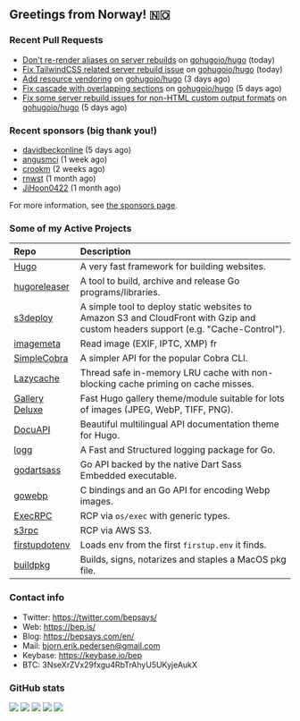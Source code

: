 ## Greetings from Norway! 🇳🇴

### Recent Pull Requests

- [Don&#39;t re-render aliases on server rebuilds](https://github.com/gohugoio/hugo/pull/13318) on [gohugoio/hugo](https://github.com/gohugoio/hugo) (today)
- [Fix TailwindCSS related server rebuild issue](https://github.com/gohugoio/hugo/pull/13317) on [gohugoio/hugo](https://github.com/gohugoio/hugo) (today)
- [Add resource vendoring](https://github.com/gohugoio/hugo/pull/13310) on [gohugoio/hugo](https://github.com/gohugoio/hugo) (3 days ago)
- [Fix cascade with overlapping sections](https://github.com/gohugoio/hugo/pull/13305) on [gohugoio/hugo](https://github.com/gohugoio/hugo) (5 days ago)
- [Fix some server rebuild issues for non-HTML custom output formats](https://github.com/gohugoio/hugo/pull/13304) on [gohugoio/hugo](https://github.com/gohugoio/hugo) (5 days ago)

### Recent sponsors (big thank you!)

- [davidbeckonline](https://github.com/davidbeckonline) (5 days ago)
- [angusmci](https://github.com/angusmci) (1 week ago)
- [crookm](https://github.com/crookm) (2 weeks ago)
- [rnwst](https://github.com/rnwst) (1 month ago)
- [JiHoon0422](https://github.com/JiHoon0422) (1 month ago)

For more information, see [the sponsors page](https://github.com/sponsors/bep/).

### Some of my Active Projects

| Repo  | Description |
| :---------------------------------------- | :------------------------------------------- |
| [Hugo](https://github.com/gohugoio/hugo)|A very fast framework for building websites. |
| [hugoreleaser](https://github.com/gohugoio/hugoreleaser)| A tool to build, archive and release Go programs/libraries.  |
| [s3deploy](https://github.com/bep/s3deploy)| A simple tool to deploy static websites to Amazon S3 and CloudFront with Gzip and custom headers support (e.g. "Cache-Control").|
| [imagemeta](https://github.com/bep/imagemeta)| Read image (EXIF, IPTC, XMP) fr|
| [SimpleCobra](https://github.com/bep/simplecobra)|A simpler API for the popular Cobra CLI.|
| [Lazycache](https://github.com/bep/lazycache)| Thread safe in-memory LRU cache with non-blocking cache priming on cache misses.  |
| [Gallery Deluxe](https://github.com/bep/gallerydeluxe)|Fast Hugo gallery theme/module suitable for lots of images (JPEG, WebP, TIFF, PNG).|
| [DocuAPI](https://github.com/bep/docuapi)| Beautiful multilingual API documentation theme for Hugo.  |
| [logg](https://github.com/bep/logg)| A Fast and Structured logging package for Go.  |
| [godartsass](https://github.com/bep/godartsass)| Go API backed by the native Dart Sass Embedded executable. |
| [gowebp](https://github.com/bep/gowebp)|C bindings and an Go API for encoding Webp images. |
| [ExecRPC](https://github.com/bep/execrpc)|RCP via `os/exec` with generic types.  |
| [s3rpc](https://github.com/bep/s3rpc)|RCP via AWS S3.|
| [firstupdotenv](https://github.com/bep/firstupdotenv)|Loads env from the first `firstup.env` it finds. |
| [buildpkg](https://github.com/bep/buildpkg)| Builds, signs, notarizes and staples a MacOS pkg file. |

### Contact info
- Twitter: https://twitter.com/bepsays/
- Web: https://bep.is/
- Blog: https://bepsays.com/en/
- Mail: bjorn.erik.pedersen@gmail.com
- Keybase: https://keybase.io/bep
- BTC: 3NseXrZVx29fxgu4RbTrAhyU5UKyjeAukX


### GitHub stats

![](https://github-profile-summary-cards.vercel.app/api/cards/profile-details?username=bep&theme=github)
![](https://github-profile-summary-cards.vercel.app/api/cards/repos-per-language?username=bep&theme=github)
![](https://github-profile-summary-cards.vercel.app/api/cards/most-commit-language?username=bep&theme=github)
![](https://github-profile-summary-cards.vercel.app/api/cards/stats?username=bep&theme=github)
![](https://github-profile-summary-cards.vercel.app/api/cards/productive-time?username=bep&theme=github)
